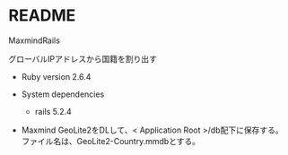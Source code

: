# README

MaxmindRails

グローバルIPアドレスから国籍を割り出す

* Ruby version 2.6.4

* System dependencies
    * rails 5.2.4

* Maxmind GeoLite2をDLして、< Application Root >/db配下に保存する。  
ファイル名は、GeoLite2-Country.mmdbとする。
